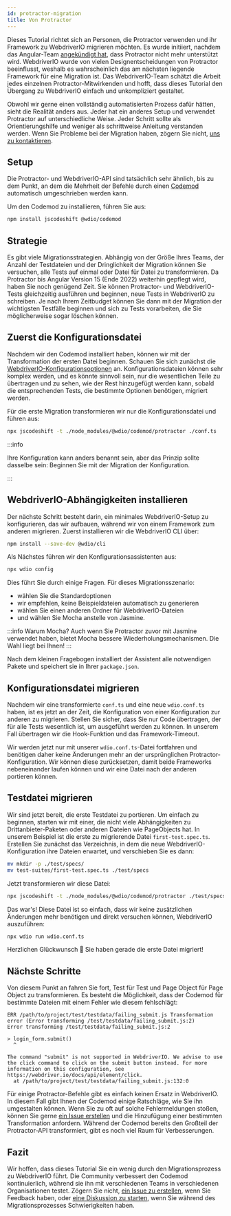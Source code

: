 ```yaml
---
id: protractor-migration
title: Von Protractor
---
```


Dieses Tutorial richtet sich an Personen, die Protractor verwenden und ihr Framework zu WebdriverIO migrieren möchten. Es wurde initiiert, nachdem das Angular-Team [angekündigt hat](https://github.com/angular/protractor/issues/5502), dass Protractor nicht mehr unterstützt wird. WebdriverIO wurde von vielen Designentscheidungen von Protractor beeinflusst, weshalb es wahrscheinlich das am nächsten liegende Framework für eine Migration ist. Das WebdriverIO-Team schätzt die Arbeit jedes einzelnen Protractor-Mitwirkenden und hofft, dass dieses Tutorial den Übergang zu WebdriverIO einfach und unkompliziert gestaltet.

Obwohl wir gerne einen vollständig automatisierten Prozess dafür hätten, sieht die Realität anders aus. Jeder hat ein anderes Setup und verwendet Protractor auf unterschiedliche Weise. Jeder Schritt sollte als Orientierungshilfe und weniger als schrittweise Anleitung verstanden werden. Wenn Sie Probleme bei der Migration haben, zögern Sie nicht, [uns zu kontaktieren](https://github.com/webdriverio/codemod/discussions/new).

## Setup

Die Protractor- und WebdriverIO-API sind tatsächlich sehr ähnlich, bis zu dem Punkt, an dem die Mehrheit der Befehle durch einen [Codemod](https://github.com/webdriverio/codemod) automatisch umgeschrieben werden kann.

Um den Codemod zu installieren, führen Sie aus:

```sh
npm install jscodeshift @wdio/codemod
```

## Strategie

Es gibt viele Migrationsstrategien. Abhängig von der Größe Ihres Teams, der Anzahl der Testdateien und der Dringlichkeit der Migration können Sie versuchen, alle Tests auf einmal oder Datei für Datei zu transformieren. Da Protractor bis Angular Version 15 (Ende 2022) weiterhin gepflegt wird, haben Sie noch genügend Zeit. Sie können Protractor- und WebdriverIO-Tests gleichzeitig ausführen und beginnen, neue Tests in WebdriverIO zu schreiben. Je nach Ihrem Zeitbudget können Sie dann mit der Migration der wichtigsten Testfälle beginnen und sich zu Tests vorarbeiten, die Sie möglicherweise sogar löschen können.

## Zuerst die Konfigurationsdatei

Nachdem wir den Codemod installiert haben, können wir mit der Transformation der ersten Datei beginnen. Schauen Sie sich zunächst die [WebdriverIO-Konfigurationsoptionen](configuration) an. Konfigurationsdateien können sehr komplex werden, und es könnte sinnvoll sein, nur die wesentlichen Teile zu übertragen und zu sehen, wie der Rest hinzugefügt werden kann, sobald die entsprechenden Tests, die bestimmte Optionen benötigen, migriert werden.

Für die erste Migration transformieren wir nur die Konfigurationsdatei und führen aus:

```sh
npx jscodeshift -t ./node_modules/@wdio/codemod/protractor ./conf.ts
```

:::info

Ihre Konfiguration kann anders benannt sein, aber das Prinzip sollte dasselbe sein: Beginnen Sie mit der Migration der Konfiguration.

:::

## WebdriverIO-Abhängigkeiten installieren

Der nächste Schritt besteht darin, ein minimales WebdriverIO-Setup zu konfigurieren, das wir aufbauen, während wir von einem Framework zum anderen migrieren. Zuerst installieren wir die WebdriverIO CLI über:

```sh
npm install --save-dev @wdio/cli
```

Als Nächstes führen wir den Konfigurationsassistenten aus:

```sh
npx wdio config
```

Dies führt Sie durch einige Fragen. Für dieses Migrationsszenario:
- wählen Sie die Standardoptionen
- wir empfehlen, keine Beispieldateien automatisch zu generieren
- wählen Sie einen anderen Ordner für WebdriverIO-Dateien
- und wählen Sie Mocha anstelle von Jasmine.

:::info Warum Mocha?
Auch wenn Sie Protractor zuvor mit Jasmine verwendet haben, bietet Mocha bessere Wiederholungsmechanismen. Die Wahl liegt bei Ihnen!
:::

Nach dem kleinen Fragebogen installiert der Assistent alle notwendigen Pakete und speichert sie in Ihrer `package.json`.

## Konfigurationsdatei migrieren

Nachdem wir eine transformierte `conf.ts` und eine neue `wdio.conf.ts` haben, ist es jetzt an der Zeit, die Konfiguration von einer Konfiguration zur anderen zu migrieren. Stellen Sie sicher, dass Sie nur Code übertragen, der für alle Tests wesentlich ist, um ausgeführt werden zu können. In unserem Fall übertragen wir die Hook-Funktion und das Framework-Timeout.

Wir werden jetzt nur mit unserer `wdio.conf.ts`-Datei fortfahren und benötigen daher keine Änderungen mehr an der ursprünglichen Protractor-Konfiguration. Wir können diese zurücksetzen, damit beide Frameworks nebeneinander laufen können und wir eine Datei nach der anderen portieren können.

## Testdatei migrieren

Wir sind jetzt bereit, die erste Testdatei zu portieren. Um einfach zu beginnen, starten wir mit einer, die nicht viele Abhängigkeiten zu Drittanbieter-Paketen oder anderen Dateien wie PageObjects hat. In unserem Beispiel ist die erste zu migrierende Datei `first-test.spec.ts`. Erstellen Sie zunächst das Verzeichnis, in dem die neue WebdriverIO-Konfiguration ihre Dateien erwartet, und verschieben Sie es dann:

```sh
mv mkdir -p ./test/specs/
mv test-suites/first-test.spec.ts ./test/specs
```

Jetzt transformieren wir diese Datei:

```sh
npx jscodeshift -t ./node_modules/@wdio/codemod/protractor ./test/specs/first-test.spec.ts
```

Das war's! Diese Datei ist so einfach, dass wir keine zusätzlichen Änderungen mehr benötigen und direkt versuchen können, WebdriverIO auszuführen:

```sh
npx wdio run wdio.conf.ts
```

Herzlichen Glückwunsch 🥳 Sie haben gerade die erste Datei migriert!

## Nächste Schritte

Von diesem Punkt an fahren Sie fort, Test für Test und Page Object für Page Object zu transformieren. Es besteht die Möglichkeit, dass der Codemod für bestimmte Dateien mit einem Fehler wie diesem fehlschlägt:

```
ERR /path/to/project/test/testdata/failing_submit.js Transformation error (Error transforming /test/testdata/failing_submit.js:2)
Error transforming /test/testdata/failing_submit.js:2

> login_form.submit()
  ^

The command "submit" is not supported in WebdriverIO. We advise to use the click command to click on the submit button instead. For more information on this configuration, see https://webdriver.io/docs/api/element/click.
  at /path/to/project/test/testdata/failing_submit.js:132:0
```

Für einige Protractor-Befehle gibt es einfach keinen Ersatz in WebdriverIO. In diesem Fall gibt Ihnen der Codemod einige Ratschläge, wie Sie ihn umgestalten können. Wenn Sie zu oft auf solche Fehlermeldungen stoßen, können Sie gerne [ein Issue erstellen](https://github.com/webdriverio/codemod/issues/new) und die Hinzufügung einer bestimmten Transformation anfordern. Während der Codemod bereits den Großteil der Protractor-API transformiert, gibt es noch viel Raum für Verbesserungen.

## Fazit

Wir hoffen, dass dieses Tutorial Sie ein wenig durch den Migrationsprozess zu WebdriverIO führt. Die Community verbessert den Codemod kontinuierlich, während sie ihn mit verschiedenen Teams in verschiedenen Organisationen testet. Zögern Sie nicht, [ein Issue zu erstellen](https://github.com/webdriverio/codemod/issues/new), wenn Sie Feedback haben, oder [eine Diskussion zu starten](https://github.com/webdriverio/codemod/discussions/new), wenn Sie während des Migrationsprozesses Schwierigkeiten haben.